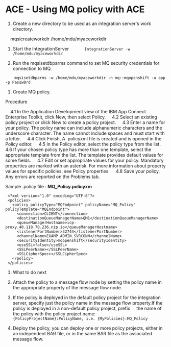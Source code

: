 # ACE - Using MQ policy with ACE

1. Create a new directory to be used as an integration server's work directory. 

    mqsicreateworkdir /home/mdu/myaceworkdir

1. Start the IntegrationServer
    
 ```   IntegrationServer -w /home/mdu/myaceworkdir ```


1. Run the mqsisetdbparms command to set MQ security credentials for connection to MQ.

```    mqsisetdbparms -w /home/mdu/myaceworkdir -n mq::mqopenshift -u app -p Passw0rd ```

1. Create MQ policy.

Procedure

    4.1 In the Application Development view of the IBM App Connect Enterprise Toolkit, click New, then select Policy.
    4.2 Select an existing policy project or click New to create a policy project.
    4.3 Enter a name for your policy. The policy name can include alphanumeric characters and the underscore character. The name cannot include spaces and must start with a letter.
    4.4 Click Finish, A .policyxml file is created and is opened in the Policy editor.
    4.5 In the Policy editor, select the policy type from the list.
    4.6 If your chosen policy type has more than one template, select the appropriate template from the list. The template provides default values for some fields.
    4.7 Edit or set appropriate values for your policy. Mandatory properties are marked with an asterisk. For more information about property values for specific policies, see Policy properties.
    4.8 Save your policy. Any errors are reported on the Problems tab.

Sample .policy file :
**MQ_Policy.policyxm**

```
 <?xml version="1.0" encoding="UTF-8"?>
 <policies>
   <policy policyType="MQEndpoint" policyName="MQ_Policy" policyTemplate="MQEndpoint">
     <connection>CLIENT</connection>
     <destinationQueueManagerName>QM1</destinationQueueManagerName>
     <queueManagerHostname>icp-proxy.40.118.70.236.nip.io</queueManagerHostname>
     <listenerPortNumber>32744</listenerPortNumber>
     <channelName>EXAMP.ADMIN.SVRCONN</channelName>
     <securityIdentity>mqopenshift</securityIdentity>
     <useSSL>false</useSSL>
     <SSLPeerName></SSLPeerName>
     <SSLCipherSpec></SSLCipherSpec>
   </policy>
 </policies>
``` 


1. What to do next

 1. Attach the policy to a message flow node by setting the policy name in the appropriate property of the message flow node.
 1. If the policy is deployed in the default policy project for the integration server, specify just the policy name in the message flow property.If the policy is deployed in a non-default policy project, prefix     the name of the policy with the policy project name:    
    ```    {PolicyProjectName}:PolicyName, i.e. {MyPolicies}:MQ_Policy ```
 1. Deploy the policy, you can deploy one or more policy projects, either in an independent BAR file, or in the same BAR file as the associated message flow. 